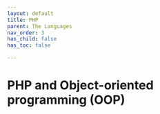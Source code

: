 ```yaml
---
layout: default
title: PHP
parent: The Languages
nav_order: 3
has_child: false
has_toc: false

---
```


# PHP and Object-oriented programming (OOP)